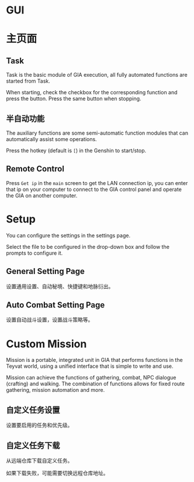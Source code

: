 # GUI

# 主页面

## Task

Task is the basic module of GIA execution, all fully automated functions are started from Task.

When starting, check the checkbox for the corresponding function and press the button. Press the same button when stopping.

## 半自动功能

The auxiliary functions are some semi-automatic function modules that can automatically assist some operations.

Press the hotkey (default is `[`) in the Genshin to start/stop.

## Remote Control

Press `Get ip` in the `main` screen to get the LAN connection ip, you can enter that ip on your computer to connect to the GIA control panel and operate the GIA on another computer.

# Setup

You can configure the settings in the settings page.

Select the file to be configured in the drop-down box and follow the prompts to configure it.

## General Setting Page

设置通用设置、自动秘境、快捷键和地脉衍出。

## Auto Combat Setting Page

设置自动战斗设置，设置战斗策略等。

# Custom Mission

Mission is a portable, integrated unit in GIA that performs functions in the Teyvat world, using a unified interface that is simple to write and use.

Mission can achieve the functions of gathering, combat, NPC dialogue (crafting) and walking. The combination of functions allows for fixed route gathering, mission automation and more.

## 自定义任务设置

设置要启用的任务和优先级。

## 自定义任务下载

从远端仓库下载自定义任务。

如果下载失败，可能需要切换远程仓库地址。

